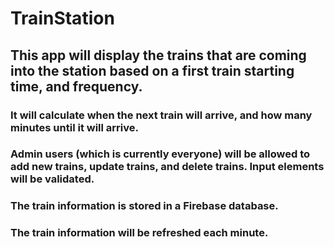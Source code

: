 # TrainStation 

## This app will display the trains that are coming into the station based on a first train starting time, and frequency.
### It will calculate when the next train will arrive, and how many minutes until it will arrive.
### Admin users (which is currently everyone) will be allowed to add new trains, update trains, and delete trains.  Input elements will be validated.
### The train information is stored in a Firebase database.
### The train information will be refreshed each minute.